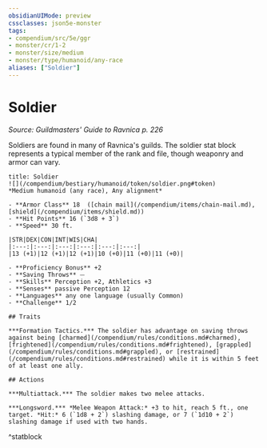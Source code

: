 ```yaml
---
obsidianUIMode: preview
cssclasses: json5e-monster
tags:
- compendium/src/5e/ggr
- monster/cr/1-2
- monster/size/medium
- monster/type/humanoid/any-race
aliases: ["Soldier"]
---
```

# Soldier
*Source: Guildmasters' Guide to Ravnica p. 226*  

Soldiers are found in many of Ravnica's guilds. The soldier stat block represents a typical member of the rank and file, though weaponry and armor can vary.

```ad-statblock
title: Soldier
![](/compendium/bestiary/humanoid/token/soldier.png#token)
*Medium humanoid (any race), Any alignment*

- **Armor Class** 18  ([chain mail](/compendium/items/chain-mail.md), [shield](/compendium/items/shield.md))
- **Hit Points** 16 (`3d8 + 3`)
- **Speed** 30 ft.

|STR|DEX|CON|INT|WIS|CHA|
|:---:|:---:|:---:|:---:|:---:|:---:|
|13 (+1)|12 (+1)|12 (+1)|10 (+0)|11 (+0)|11 (+0)|

- **Proficiency Bonus** +2
- **Saving Throws** ⏤
- **Skills** Perception +2, Athletics +3
- **Senses** passive Perception 12
- **Languages** any one language (usually Common)
- **Challenge** 1/2

## Traits

***Formation Tactics.*** The soldier has advantage on saving throws against being [charmed](/compendium/rules/conditions.md#charmed), [frightened](/compendium/rules/conditions.md#frightened), [grappled](/compendium/rules/conditions.md#grappled), or [restrained](/compendium/rules/conditions.md#restrained) while it is within 5 feet of at least one ally.

## Actions

***Multiattack.*** The soldier makes two melee attacks.

***Longsword.*** *Melee Weapon Attack:* +3 to hit, reach 5 ft., one target. *Hit:* 6 (`1d8 + 2`) slashing damage, or 7 (`1d10 + 2`) slashing damage if used with two hands.
```
^statblock